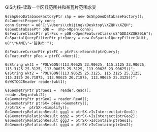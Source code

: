 GIS内核-读取一个区县范围并和某瓦片范围求交

	GsShpGeoDatabaseFactoryPtr shp = new GsShpGeoDatabaseFactory();
	GsConnectProperty conn;
	conn.Server = u8"C:\\Users\\chijing\\Desktop\\XZQH\\XZQH";
	GsGeoDatabasePtr pDB = 	shp->Open(conn);
	GsFeatureClassPtr ptrFcs = pDB->OpenFeatureClass(u8"GDDJXZQH2016");
	GsSpatialQueryFilterPtr ptrQuery = new GsSpatialQueryFilter(NULL, u8"\"NAME\"='韶关市'");

	GsFeatureCursorPtr ptrFC = ptrFcs->Search(ptrQuery);
	GsFeaturePtr pFea = ptrFC->Next();

	GsString wkt1 = "POLYGON((113.90625 23.90625, 115.3125 23.90625, 115.3125 25.3125, 113.90625 25.3125, 113.90625 23.90625))";
	GsString wkt2 = "POLYGON((113.90625 25.3125, 115.3125 25.3125, 115.3125 26.71875, 113.90625 26.71875, 113.90625 25.3125))";
	GsWKTOGCReader reader(wkt1);

	GsGeometryPtr ptrGeo1 =  reader.Read();
	reader.Begin(wkt2);
	GsGeometryPtr ptrGeo2 = reader.Read();
	GsGeometryPtr ptrSX= pFea->Geometry();
	//ptrSX =  ptrSX->Simplify();
	GsGeometryRelationResult ggg1 = ptrSX->IsIntersect(ptrGeo1);
	GsGeometryRelationResult ggg2 = ptrSX->IsIntersect(ptrGeo2);
	GsGeometryRelationResult ggg3 = ptrSX->IsContain(ptrGeo1);
	GsGeometryRelationResult ggg4 = ptrSX->IsContain(ptrGeo2);
